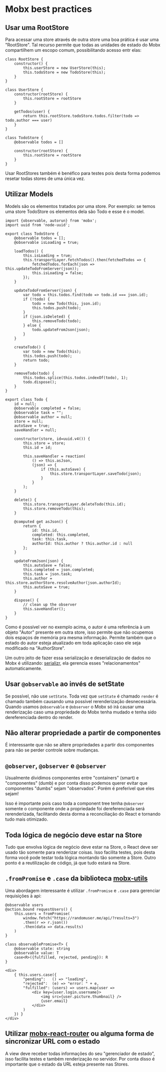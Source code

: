 # Mobx best practices

## Usar uma RootStore

Para acessar uma store através de outra store uma boa prática é usar uma "RootStore". Tal recurso permite que todas as unidades de estado do Mobx compartilhem um escopo comum, possibilitando acesso entr elas:

```
class RootStore {
    constructor() {
        this.userStore = new UserStore(this);
        this.todoStore = new TodoStore(this);
    }
}

class UserStore {
    constructor(rootStore) {
        this.rootStore = rootStore
    }

    getTodos(user) {
        return this.rootStore.todoStore.todos.filter(todo => todo.author === user)
    }
}

class TodoStore {
    @observable todos = []

    constructor(rootStore) {
        this.rootStore = rootStore
    }
}
```

Usar RootStores também é benéfico para testes pois desta forma podemos resetar todas stores de uma única vez.

## Utilizar Models

Models são os elementos tratados por uma store. Por exemplo: se temos uma store TodoStore os elementos dela são Todo e esse é o model. 

```
import {observable, autorun} from 'mobx';
import uuid from 'node-uuid';

export class TodoStore {
    @observable todos = [];
    @observable isLoading = true;

    loadTodos() {
        this.isLoading = true;
        this.transportLayer.fetchTodos().then(fetchedTodos => {
            fetchedTodos.forEach(json => this.updateTodoFromServer(json));
            this.isLoading = false;
        });
    }

    updateTodoFromServer(json) {
        var todo = this.todos.find(todo => todo.id === json.id);
        if (!todo) {
            todo = new Todo(this, json.id);
            this.todos.push(todo);
        }
        if (json.isDeleted) {
            this.removeTodo(todo);
        } else {
            todo.updateFromJson(json);
        }
    }

    createTodo() {
        var todo = new Todo(this);
        this.todos.push(todo);
        return todo;
    }

    removeTodo(todo) {
        this.todos.splice(this.todos.indexOf(todo), 1);
        todo.dispose();
    }
}

export class Todo {
    id = null;
    @observable completed = false;
    @observable task = "";
    @observable author = null;
    store = null;
    autoSave = true;
    saveHandler = null;

    constructor(store, id=uuid.v4()) {
        this.store = store;
        this.id = id;

        this.saveHandler = reaction(
            () => this.asJson,
            (json) => {
                if (this.autoSave) {
                    this.store.transportLayer.saveTodo(json);
                }
            }
        );
    }

    delete() {
        this.store.transportLayer.deleteTodo(this.id);
        this.store.removeTodo(this);
    }

    @computed get asJson() {
        return {
            id: this.id,
            completed: this.completed,
            task: this.task,
            authorId: this.author ? this.author.id : null
        };
    }

    updateFromJson(json) {
        this.autoSave = false;
        this.completed = json.completed;
        this.task = json.task;
        this.author = this.store.authorStore.resolveAuthor(json.authorId);
        this.autoSave = true;
    }

    dispose() {
        // clean up the observer
        this.saveHandler();
    }
}
```

Como é possível ver no exemplo acima, o autor é uma referência à um objeto "Autor" presente em outra store, isso permite que não ocupemos dois espaços de memória pra mesma informação. Permite também que o estado do autor esteja atualizado em toda aplicação caso ele seja modificado na "AuthorStore".

Um outro jeito de fazer essa serialização e deserialização de dados no Mobx é utilizando: [serializr](https://github.com/mobxjs/serializr), ela gerencia esses "relacionamentos" automaticamente.


## Usar `@observable` ao invés de setState

Se possível, não use `setState`. Toda vez que `setState` é chamado `render` é chamado também causando uma possível rerenderização desnecessária. 
Quando usamos `@observable` e `@observer` o Mobx só irá causar uma renderização caso uma propriedade do Mobx tenha mudado e tenha sido dereferenciada dentro do render.

## Não alterar propriedade a partir de componentes

É interessante que não se altere propriedades a partir dos componentes para não se perder controle sobre mudanças. 

## `@observer`, `@observer` e `@observer`

Usualmente dividimos componentes entre "containers" (smart) e "componentes" (dumb) e por conta disso podemos querer evitar que componentes "dumbs" sejam "observados". Porém é preferivel que eles sejam!

Isso é importante pois caso toda a component tree tenha `@observer` somente o componente onde a propriedade foi dereferenciada será rerenderizada, facilitando desta dorma a reconciliação do React e tornando tudo mais otimizado.

## Toda lógica de negócio deve estar na Store

Tudo que envolva lógica de negócio deve estar na Store, o React deve ser usado tão somente para renderizar coisas. Isso facilita testes, pois desta forma você pode testar toda lógica montando tão somente a Store. 
Outro ponto é a reutilização de código, já que tudo estará na Store.

## `.fromPromise` e `.case` da biblioteca [mobx-utils](https://github.com/mobxjs/mobx-utils)

Uma abordagem interessante é utilizar `.fromPromise` e `.case` para gerenciar requisições à api:

```
@observable users
@action.bound requestUsers() {
    this.users = fromPromise(
        window.fetch("https://randomuser.me/api/?results=3")
        .then(r => r.json())
        .then(data => data.results)
    )
}

class observablePromise<T> {
    @observable state: string
    @observable value: T
    case<R>({fulfilled, rejected, pending}): R
}

<div>
    { this.users.case({
        "pending":   () => "loading",
        "rejected":  (e) => "error: " + e,
        "fulfilled": (users) => users.map(user =>
            <div key={user.login.username}>
                <img src={user.picture.thumbnail} />
                {user.email}
            </div>
        )
    }) }
</div>

```


## Utilizar [mobx-react-router](https://github.com/alisd23/mobx-react-router) ou alguma forma de sincronizar URL com o estado

A view deve receber todas informações do seu "gerenciador de estado", isso facilita testes e também renderização no servidor. Por conta disso é importante que o estado da URL esteja presente nas Stores.